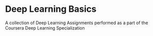 # Deep Learning Basics 
A collection of Deep Learning Assignments performed as a part of the Coursera Deep Learning Specialization

